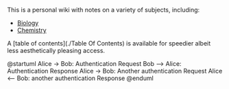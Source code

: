 This is a personal wiki with notes on a variety of subjects, including:

- [Biology](./Biology/)
- [Chemistry](./Chemistry/)

A [table of contents](./Table Of Contents) is available for speedier albeit less aesthetically pleasing access.

@startuml
Alice -> Bob: Authentication Request
Bob --> Alice: Authentication Response
Alice -> Bob: Another authentication Request
Alice <-- Bob: another authentication Response
@enduml